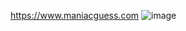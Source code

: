 https://www.maniacguess.com
![image](https://github.com/MGurcan/quiz/assets/78200658/08b61054-490f-4f01-8355-d218dcf6b32f)
